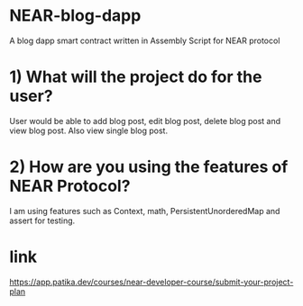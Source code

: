 # NEAR-blog-dapp
A blog dapp smart contract written in Assembly Script for NEAR protocol

# 1) What will the project do for the user?
User would be able to add blog post, edit blog post, delete blog post and view blog post. Also view single blog post.

# 2) How are you using the features of NEAR Protocol?
I am using features such as Context, math, PersistentUnorderedMap and assert for testing.

# link
https://app.patika.dev/courses/near-developer-course/submit-your-project-plan
